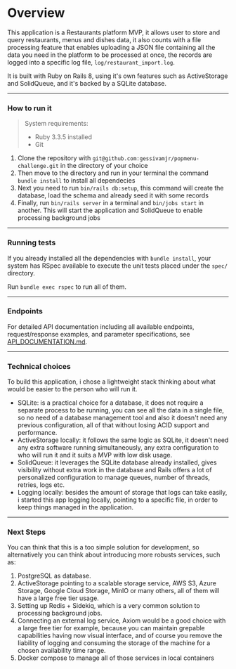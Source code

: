 # Overview

This application is a Restaurants platform MVP, it allows user to store and query restaurants, menus and dishes data, it also counts with a file processing feature that enables uploading a JSON file containing all the data you need in the platform to be processed at once, the records are logged into a specific log file, `log/restaurant_import.log`.

It is built with Ruby on Rails 8, using it's own features such as ActiveStorage and SolidQueue, and it's backed by a SQLite database.

---

### How to run it

> System requirements:
> - Ruby 3.3.5 installed
> - Git

1. Clone the repository with `git@github.com:gessivamjr/popmenu-challenge.git` in the directory of your choice
2. Then move to the directory and run in your terminal the command `bundle install` to install all dependecies
3. Next you need to run `bin/rails db:setup`, this command will create the database, load the schema and already seed it with some records
4. Finally, run `bin/rails server` in a terminal and `bin/jobs start` in another. This will start the application and SolidQueue to enable processing background jobs

---

### Running tests

If you already installed all the dependencies with `bundle install`, your system has RSpec available to execute the unit tests placed under the `spec/` directory.

Run `bundle exec rspec` to run all of them.

---

### Endpoints

For detailed API documentation including all available endpoints, request/response examples, and parameter specifications, see [API_DOCUMENTATION.md](./API_DOCUMENTATION.md).

---

### Technical choices

To build this application, i chose a lightweight stack thinking about what would be easier to the person who will run it. 
- SQLite: is a practical choice for a database, it does not require a separate process to be running, you can see all the data in a single file, so no need of a database management tool and also it doesn't need any previous configuration, all of that without losing ACID support and performance.
- ActiveStorage locally: it follows the same logic as SQLite, it doesn't need any extra software running simultaneously, any extra configuration to who will run it and it suits a MVP with low disk usage.
- SolidQueue: it leverages the SQLite database already installed, gives visibility without extra work in the database and Rails offers a lot of personalized configuration to manage queues, number of threads, retries, logs etc.
- Logging locally: besides the amount of storage that logs can take easily, i started this app logging locally, pointing to a specific file, in order to keep things managed in the application.

---

### Next Steps

You can think that this is a too simple solution for development, so alternatively you can think about introducing more robusts services, such as: 
1. PostgreSQL as database.
2. ActiveStorage pointing to a scalable storage service, AWS S3, Azure Storage, Google Cloud Storage, MinIO or many others, all of them will have a large free tier usage.
3. Setting up Redis + Sidekiq, which is a very common solution to processing background jobs.
4. Connecting an external log service, Axiom would be a good choice with a large free tier for example, because you can maintain grepable capabilities having now visual interface, and of course you remove the liability of logging and consuming the storage of the machine for a chosen availability time range.
5. Docker compose to manage all of those services in local containers